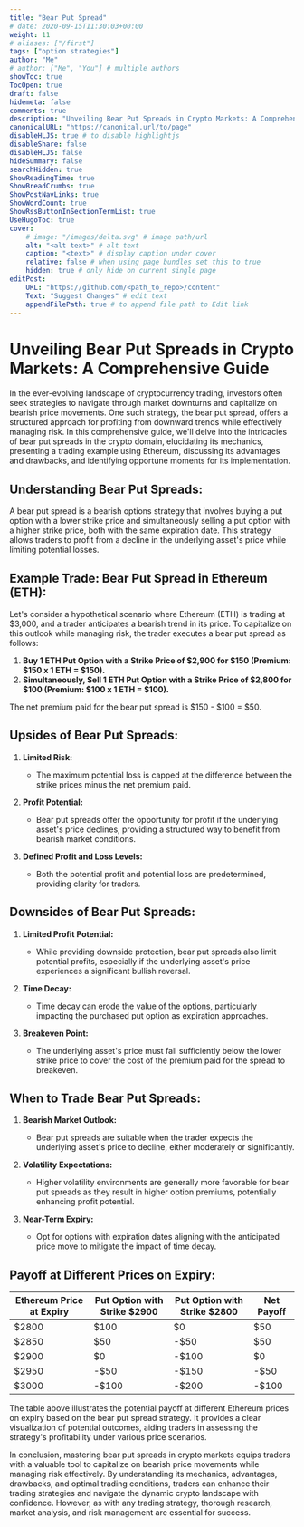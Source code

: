 ```yaml
---
title: "Bear Put Spread"
# date: 2020-09-15T11:30:03+00:00
weight: 11
# aliases: ["/first"]
tags: ["option strategies"]
author: "Me"
# author: ["Me", "You"] # multiple authors
showToc: true
TocOpen: true
draft: false
hidemeta: false
comments: true
description: "Unveiling Bear Put Spreads in Crypto Markets: A Comprehensive Guide"
canonicalURL: "https://canonical.url/to/page"
disableHLJS: true # to disable highlightjs
disableShare: false
disableHLJS: false
hideSummary: false
searchHidden: true
ShowReadingTime: true
ShowBreadCrumbs: true
ShowPostNavLinks: true
ShowWordCount: true
ShowRssButtonInSectionTermList: true
UseHugoToc: true
cover:
    # image: "/images/delta.svg" # image path/url
    alt: "<alt text>" # alt text
    caption: "<text>" # display caption under cover
    relative: false # when using page bundles set this to true
    hidden: true # only hide on current single page
editPost:
    URL: "https://github.com/<path_to_repo>/content"
    Text: "Suggest Changes" # edit text
    appendFilePath: true # to append file path to Edit link
---
```


# Unveiling Bear Put Spreads in Crypto Markets: A Comprehensive Guide

In the ever-evolving landscape of cryptocurrency trading, investors often seek strategies to navigate through market downturns and capitalize on bearish price movements. One such strategy, the bear put spread, offers a structured approach for profiting from downward trends while effectively managing risk. In this comprehensive guide, we'll delve into the intricacies of bear put spreads in the crypto domain, elucidating its mechanics, presenting a trading example using Ethereum, discussing its advantages and drawbacks, and identifying opportune moments for its implementation.

## Understanding Bear Put Spreads:

A bear put spread is a bearish options strategy that involves buying a put option with a lower strike price and simultaneously selling a put option with a higher strike price, both with the same expiration date. This strategy allows traders to profit from a decline in the underlying asset's price while limiting potential losses.

## Example Trade: Bear Put Spread in Ethereum (ETH):

Let's consider a hypothetical scenario where Ethereum (ETH) is trading at $3,000, and a trader anticipates a bearish trend in its price. To capitalize on this outlook while managing risk, the trader executes a bear put spread as follows:

1. **Buy 1 ETH Put Option with a Strike Price of $2,900 for $150 (Premium: $150 x 1 ETH = $150).**
2. **Simultaneously, Sell 1 ETH Put Option with a Strike Price of $2,800 for $100 (Premium: $100 x 1 ETH = $100).**

The net premium paid for the bear put spread is $150 - $100 = $50.

## Upsides of Bear Put Spreads:

1. **Limited Risk:**
   - The maximum potential loss is capped at the difference between the strike prices minus the net premium paid.
  
2. **Profit Potential:**
   - Bear put spreads offer the opportunity for profit if the underlying asset's price declines, providing a structured way to benefit from bearish market conditions.
  
3. **Defined Profit and Loss Levels:**
   - Both the potential profit and potential loss are predetermined, providing clarity for traders.

## Downsides of Bear Put Spreads:

1. **Limited Profit Potential:**
   - While providing downside protection, bear put spreads also limit potential profits, especially if the underlying asset's price experiences a significant bullish reversal.
  
2. **Time Decay:**
   - Time decay can erode the value of the options, particularly impacting the purchased put option as expiration approaches.

3. **Breakeven Point:**
   - The underlying asset's price must fall sufficiently below the lower strike price to cover the cost of the premium paid for the spread to breakeven.

## When to Trade Bear Put Spreads:

1. **Bearish Market Outlook:**
   - Bear put spreads are suitable when the trader expects the underlying asset's price to decline, either moderately or significantly.
  
2. **Volatility Expectations:**
   - Higher volatility environments are generally more favorable for bear put spreads as they result in higher option premiums, potentially enhancing profit potential.

3. **Near-Term Expiry:**
   - Opt for options with expiration dates aligning with the anticipated price move to mitigate the impact of time decay.

## Payoff at Different Prices on Expiry:

| Ethereum Price at Expiry | Put Option with Strike $2900 | Put Option with Strike $2800 | Net Payoff |
|--------------------------|-------------------------------|-------------------------------|------------|
| $2800                    | $100                          | $0                            | $50         |
| $2850                    | $50                           | -$50                         | $50         |
| $2900                    | $0                            | -$100                        | $0          |
| $2950                    | -$50                          | -$150                        | -$50       |
| $3000                    | -$100                         | -$200                        | -$100      |

The table above illustrates the potential payoff at different Ethereum prices on expiry based on the bear put spread strategy. It provides a clear visualization of potential outcomes, aiding traders in assessing the strategy's profitability under various price scenarios.

In conclusion, mastering bear put spreads in crypto markets equips traders with a valuable tool to capitalize on bearish price movements while managing risk effectively. By understanding its mechanics, advantages, drawbacks, and optimal trading conditions, traders can enhance their trading strategies and navigate the dynamic crypto landscape with confidence. However, as with any trading strategy, thorough research, market analysis, and risk management are essential for success.
